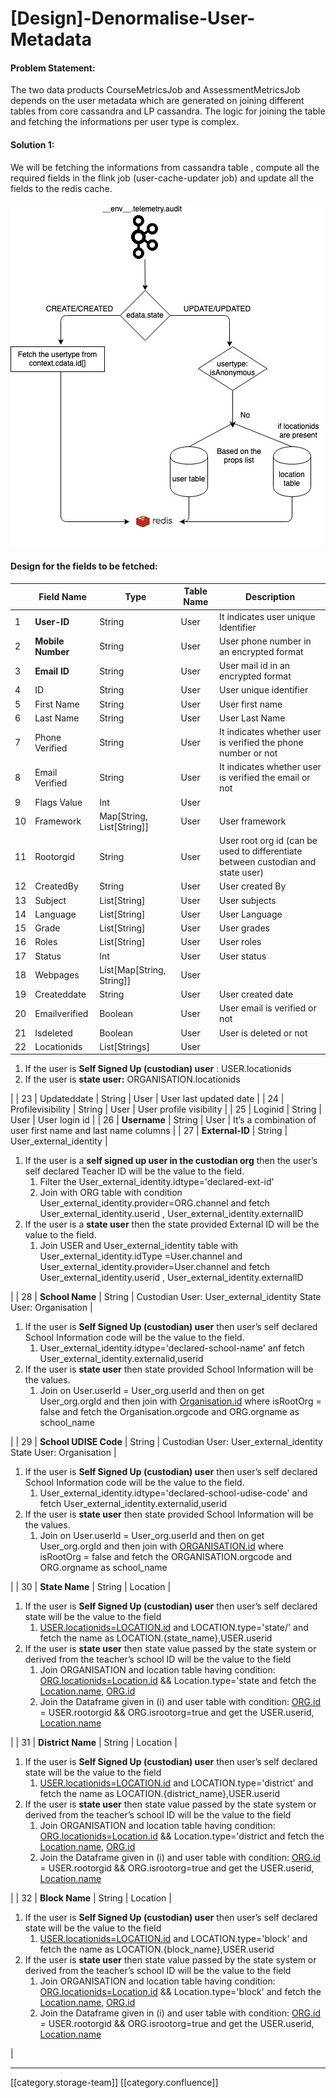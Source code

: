 # \[Design]-Denormalise-User-Metadata

#### Problem Statement:

The two data products CourseMetricsJob and AssessmentMetricsJob depends on the user metadata which are generated on joining different tables from core cassandra and LP cassandra. The logic for joining the table and fetching the informations per user type is complex.

#### Solution 1:

We will be fetching the informations from cassandra table , compute all the required fields in the flink job (user-cache-updater job) and update all the fields to the redis cache.

![](<../../../../../../.gitbook/assets/image-20200629-050537 (1).png>)

#### Design for the fields to be fetched:

|    | **Field Name**    | **Type**                    | **Table Name** | **Description**                                                                  |
| -- | ----------------- | --------------------------- | -------------- | -------------------------------------------------------------------------------- |
| 1  | **User-ID**       | String                      | User           | It indicates user unique Identifier                                              |
| 2  | **Mobile Number** | String                      | User           | User phone number in an encrypted format                                         |
| 3  | **Email ID**      | String                      | User           | User mail id in an encrypted format                                              |
| 4  | ID                | String                      | User           | User unique identifier                                                           |
| 5  | First Name        | String                      | User           | User first name                                                                  |
| 6  | Last Name         | String                      | User           | User Last Name                                                                   |
| 7  | Phone Verified    | String                      | User           | It indicates whether user is verified the phone number or not                    |
| 8  | Email Verified    | String                      | User           | It indicates whether user is verified the email or not                           |
| 9  | Flags Value       | Int                         | User           |                                                                                  |
| 10 | Framework         | Map\[String, List\[String]] | User           | User framework                                                                   |
| 11 | Rootorgid         | String                      | User           | User root org id (can be used to differentiate between custodian and state user) |
| 12 | CreatedBy         | String                      | User           | User created By                                                                  |
| 13 | Subject           | List\[String]               | User           | User subjects                                                                    |
| 14 | Language          | List\[String]               | User           | User Language                                                                    |
| 15 | Grade             | List\[String]               | User           | User grades                                                                      |
| 16 | Roles             | List\[String]               | User           | User roles                                                                       |
| 17 | Status            | Int                         | User           | User status                                                                      |
| 18 | Webpages          | List\[Map\[String, String]] | User           |                                                                                  |
| 19 | Createddate       | String                      | User           | User created date                                                                |
| 20 | Emailverified     | Boolean                     | User           | User email is verified or not                                                    |
| 21 | Isdeleted         | Boolean                     | User           | User is deleted or not                                                           |
| 22 | Locationids       | List\[Strings]              | User           |                                                                                  |

1. If the user is **Self Signed Up (custodian) user** : USER.locationids
2. If the user is **state user:** ORGANISATION.locationids

\| | 23 | Updateddate | String | User | User last updated date | | 24 | Profilevisibility | String | User | User profile visibility | | 25 | Loginid | String | User | User login id | | 26 | **Username** | String | User | It’s a combination of user first name and last name columns | | 27 | **External-ID** | String | User\_external\_identity |

1. If the user is a **self signed up user in the custodian org** then the user’s self declared Teacher ID will be the value to the field.
   1. &#x20;Filter the User\_external\_identity.idtype='declared-ext-id'
   2. Join with ORG table with condition User\_external\_identity.provider=ORG.channel and fetch User\_external\_identity.userid , User\_external\_identity.externalID
2. If the user is a **state user** then the state provided External ID will be the value to the field.
   1. Join USER and User\_external\_identity table with User\_external\_identity.idType =User.channel and User\_external\_identity.provider=User.channel and fetch User\_external\_identity.userid , User\_external\_identity.externalID

\| | 28 | **School Name** | String | Custodian User: User\_external\_identity State User: Organisation |

1. If the user is **Self Signed Up (custodian) user** then user’s self declared School Information code will be the value to the field.
   1. User\_external\_identity.idtype='declared-school-name' anf fetch User\_external\_identity.externalid,userid
2. If the user is **state user** then state provided School Information will be the values.
   1. Join on User.userId = User\_org.userId and then on get User\_org.orgId and then join with [Organisation.id](http://organisation.id) where isRootOrg = false and fetch the Organisation.orgcode and ORG.orgname as school\_name

\| | 29 | **School UDISE Code** | String | Custodian User: User\_external\_identity State User: Organisation |

1. If the user is **Self Signed Up (custodian) user** then user’s self declared School Information code will be the value to the field.
   1. User\_external\_identity.idtype='declared-school-udise-code' and fetch User\_external\_identity.externalid,userid
2. If the user is **state user** then state provided School Information will be the values.
   1. Join on User.userId = User\_org.userId and then on get User\_org.orgId and then join with [ORGANISATION.id](http://organisation.id) where isRootOrg = false and fetch the ORGANISATION.orgcode and ORG.orgname as school\_name

\| | 30 | **State Name** | String | Location |

1. If the user is **Self Signed Up (custodian) user** then user’s self declared state will be the value to the field
   1. [USER.locationids=LOCATION.id](http://user.locationids=location.id) and LOCATION.type='state/' and fetch the name as LOCATION.{state\_name},USER.userid
2. If the user is **state user** then state value passed by the state system or derived from the teacher’s school ID will be the value to the field
   1. Join ORGANISATION and location table having condition: [ORG.locationids=Location.id](http://org.locationids=location.id) && Location.type='state and fetch the [Location.name](http://location.name), [ORG.id](http://org.id)
   2. Join the Dataframe given in (i) and user table with condition: [ORG.id](http://org.id) = USER.rootorgid && ORG.isrootorg=true and get the USER.userid, [Location.name](http://location.name)

\| | 31 | **District Name** | String | Location |

1. If the user is **Self Signed Up (custodian) user** then user’s self declared state will be the value to the field
   1. [USER.locationids=LOCATION.id](http://user.locationids=location.id) and LOCATION.type='district' and fetch the name as LOCATION.{district\_name},USER.userid
2. If the user is **state user** then state value passed by the state system or derived from the teacher’s school ID will be the value to the field
   1. Join ORGANISATION and location table having condition: [ORG.locationids=Location.id](http://org.locationids=location.id) && Location.type='district and fetch the [Location.name](http://location.name), [ORG.id](http://org.id)
   2. Join the Dataframe given in (i) and user table with condition: [ORG.id](http://org.id) = USER.rootorgid && ORG.isrootorg=true and get the USER.userid, [Location.name](http://location.name)

\| | 32 | **Block Name** | String | Location |

1. If the user is **Self Signed Up (custodian) user** then user’s self declared state will be the value to the field
   1. [USER.locationids=LOCATION.id](http://user.locationids=location.id) and LOCATION.type='block' and fetch the name as LOCATION.{block\_name},USER.userid
2. If the user is **state user** then state value passed by the state system or derived from the teacher’s school ID will be the value to the field
   1. Join ORGANISATION and location table having condition: [ORG.locationids=Location.id](http://org.locationids=location.id) && Location.type='block' and fetch the [Location.name](http://location.name), [ORG.id](http://org.id)
   2. Join the Dataframe given in (i) and user table with condition: [ORG.id](http://org.id) = USER.rootorgid && ORG.isrootorg=true and get the USER.userid, [Location.name](http://location.name)

|

***

\[\[category.storage-team]] \[\[category.confluence]]
